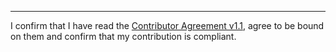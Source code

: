 

______________________________________
I confirm that I have read the [Contributor Agreement v1.1](https://github.com/tegonal/gt/blob/v1.4.0/.github/Contributor%20Agreement.txt), agree to be bound on them and confirm that my contribution is compliant.
